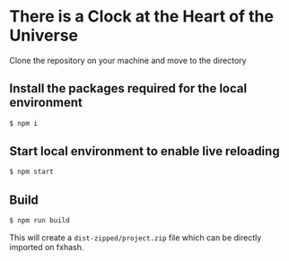 There is a Clock at the Heart of the Universe
================

Clone the repository on your machine and move to the directory

## Install the packages required for the local environment
```sh
$ npm i
```

## Start local environment to enable live reloading

```sh
$ npm start
```

## Build

```sh
$ npm run build
```

This will create a `dist-zipped/project.zip` file which can be directly imported on fxhash.